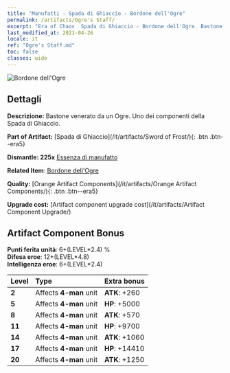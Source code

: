 ```yaml
---
title: "Manufatti - Spada di Ghiaccio - Bordone dell'Ogre"
permalink: /artifacts/Ogre's Staff/
excerpt: "Era of Chaos  Spada di Ghiaccio - Bordone dell'Ogre. Bastone venerato da un Ogre. Uno dei componenti della Spada di Ghiaccio."
last_modified_at: 2021-04-26
locale: it
ref: "Ogre's Staff.md"
toc: false
classes: wide
---
```


 ![Bordone dell'Ogre](/images/t/artifact_40434.png)



## Dettagli

 **Descrizione:** Bastone venerato da un Ogre. Uno dei componenti della Spada di Ghiaccio.

 **Part of Artifact:** [Spada di Ghiaccio](/it/artifacts/Sword of Frost/){: .btn .btn--era5}

 **Dismantle: 225x** [Essenza di manufatto](/ItemsIT/con_905/)

 **Related Item**: [Bordone dell'Ogre](/ItemsIT/art_163/)

 **Quality:** [Orange Artifact Components](/it/artifacts/Orange Artifact Components/){: .btn .btn--era5}

 **Upgrade cost:** [Artifact component upgrade cost](/it/artifacts/Artifact Component Upgrade/)

## Artifact Component Bonus

  **Punti ferita unità**: 6+(LEVEL\*2.4) %<br/>**Difesa eroe**: 12+(LEVEL\*4.8)<br/>**Intelligenza eroe**: 6+(LEVEL\*2.4)

  |  Level  | Type |    Extra bonus  | 
  |:--------|:-----|:----------------| 
  | **2** | Affects **4-man** unit | **ATK**: +260 | 
  | **5** | Affects **4-man** unit | **HP**: +5000 | 
  | **8** | Affects **4-man** unit | **ATK**: +570 | 
  | **11** | Affects **4-man** unit | **HP**: +9700 | 
  | **14** | Affects **4-man** unit | **ATK**: +1060 | 
  | **17** | Affects **4-man** unit | **HP**: +14410 | 
  | **20** | Affects **4-man** unit | **ATK**: +1250 | 
